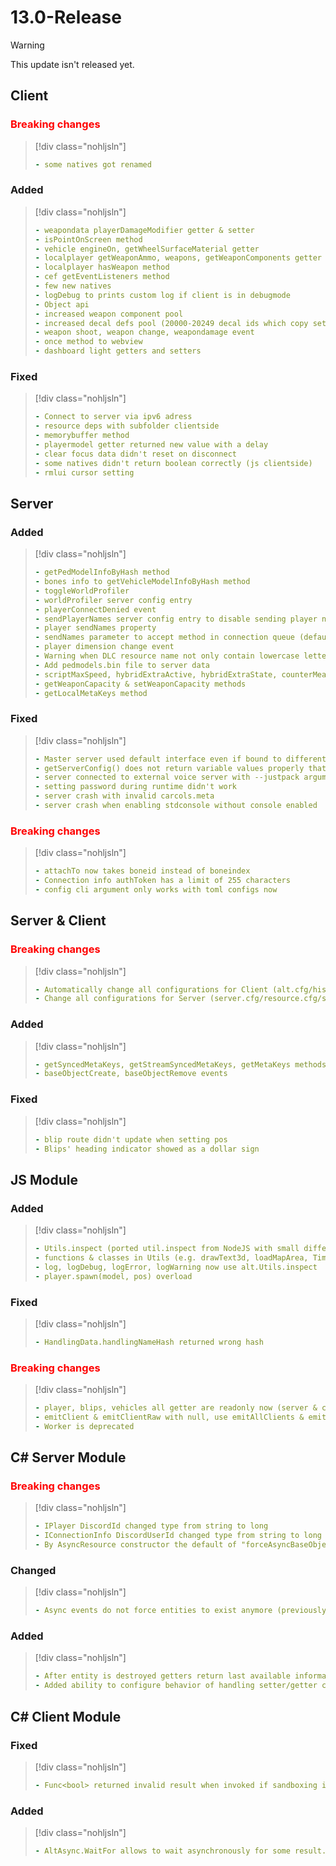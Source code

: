 # 13.0-Release

> [!WARNING]
> This update isn't released yet.

## Client

### <span style="color: red;">Breaking changes</span>

> [!div class="nohljsln"]
> ```yaml
> - some natives got renamed
> ```

### Added

> [!div class="nohljsln"]
> ```yaml
> - weapondata playerDamageModifier getter & setter
> - isPointOnScreen method
> - vehicle engineOn, getWheelSurfaceMaterial getter
> - localplayer getWeaponAmmo, weapons, getWeaponComponents getter
> - localplayer hasWeapon method
> - cef getEventListeners method
> - few new natives
> - logDebug to prints custom log if client is in debugmode
> - Object api
> - increased weapon component pool
> - increased decal defs pool (20000-20249 decal ids which copy settings from id 10000)
> - weapon shoot, weapon change, weapondamage event
> - once method to webview
> - dashboard light getters and setters
> ```

### Fixed

> [!div class="nohljsln"]
> ```yaml
> - Connect to server via ipv6 adress
> - resource deps with subfolder clientside
> - memorybuffer method
> - playermodel getter returned new value with a delay
> - clear focus data didn't reset on disconnect
> - some natives didn't return boolean correctly (js clientside)
> - rmlui cursor setting
> ```

## Server

### Added

> [!div class="nohljsln"]
> ```yaml
> - getPedModelInfoByHash method
> - bones info to getVehicleModelInfoByHash method
> - toggleWorldProfiler
> - worldProfiler server config entry
> - playerConnectDenied event
> - sendPlayerNames server config entry to disable sending player name to all clients on connect
> - player sendNames property
> - sendNames parameter to accept method in connection queue (default is true)
> - player dimension change event
> - Warning when DLC resource name not only contain lowercase letters, numbers or "-"/"_" as special character or its not starting with a letter
> - Add pedmodels.bin file to server data
> - scriptMaxSpeed, hybridExtraActive, hybridExtraState, counterMeasureCount, rocketRefuelSpeed properties to vehicle
> - getWeaponCapacity & setWeaponCapacity methods
> - getLocalMetaKeys method
> ```

### Fixed

> [!div class="nohljsln"]
> ```yaml
> - Master server used default interface even if bound to different ip
> - getServerConfig() does not return variable values properly that start with numeric characters
> - server connected to external voice server with --justpack argument
> - setting password during runtime didn't work
> - server crash with invalid carcols.meta
> - server crash when enabling stdconsole without console enabled
> ```

### <span style="color: red;">Breaking changes</span>

> [!div class="nohljsln"]
> ```yaml
> - attachTo now takes boneid instead of boneindex
> - Connection info authToken has a limit of 255 characters
> - config cli argument only works with toml configs now
> ```

## Server & Client

### <span style="color: red;">Breaking changes</span>

> [!div class="nohljsln"]
> ```yaml
> - Automatically change all configurations for Client (alt.cfg/history.servers) to [toml](https://toml.io/en/) format
> - Change all configurations for Server (server.cfg/resource.cfg/stream.cfg) to [toml](https://toml.io/en/) format by using the command line argument "--convert-config-format" on server start
> ```

### Added

> [!div class="nohljsln"]
> ```yaml
> - getSyncedMetaKeys, getStreamSyncedMetaKeys, getMetaKeys methods
> - baseObjectCreate, baseObjectRemove events
> ```

### Fixed

> [!div class="nohljsln"]
> ```yaml
> - blip route didn't update when setting pos
> - Blips' heading indicator showed as a dollar sign
> ```

## JS Module

### Added

> [!div class="nohljsln"]
> ```yaml
> - Utils.inspect (ported util.inspect from NodeJS with small differences)
> - functions & classes in Utils (e.g. drawText3d, loadMapArea, Timeout class, etc.)
> - log, logDebug, logError, logWarning now use alt.Utils.inspect
> - player.spawn(model, pos) overload
> ```

### Fixed
> [!div class="nohljsln"]
> ```yaml
> - HandlingData.handlingNameHash returned wrong hash
> ```

### <span style="color: red;">Breaking changes</span>

> [!div class="nohljsln"]
> ```yaml
> - player, blips, vehicles all getter are readonly now (server & client)
> - emitClient & emitClientRaw with null, use emitAllClients & emitAllClientsRaw instead
> - Worker is deprecated
> ```

## C# Server Module

### <span style="color: red;">Breaking changes</span>

> [!div class="nohljsln"]
> ```yaml
> - IPlayer DiscordId changed type from string to long
> - IConnectionInfo DiscordUserId changed type from string to long
> - By AsyncResource constructor the default of "forceAsyncBaseObjects" is set to "true". To go back to old behavior you need to set "false"
> ```

### Changed

> [!div class="nohljsln"]
> ```yaml
> - Async events do not force entities to exist anymore (previously it was guaranteed that if entity exists at async event start, it will exist until async event finishes)
> ```

### Added
> [!div class="nohljsln"]
> ```yaml
> - After entity is destroyed getters return last available information instead of throwing exception or returning default. This behavior can be reverted by setting "Alt.CacheEntities" to "false"
> - Added ability to configure behavior of handling setter/getter call on non existent entity via "Alt.ThrowIfEntityDoesNotExist". Default value is "false"
> ```

## C# Client Module

### Fixed
> [!div class="nohljsln"]
> ```yaml
> - Func<bool> returned invalid result when invoked if sandboxing is enabled
> ```

### Added
> [!div class="nohljsln"]
> ```yaml
> - AltAsync.WaitFor allows to wait asynchronously for some result. After awaiting the function automatically returns you to main thread
> ```
